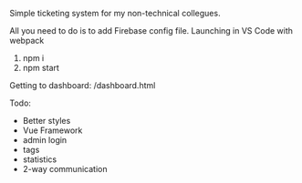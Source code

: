﻿Simple ticketing system for my non-technical collegues.

All you need to do is to add Firebase config file.
Launching in VS Code with webpack
1. npm i
2. npm start

Getting to dashboard: /dashboard.html

Todo:
 - Better styles
 - Vue Framework
 - admin login
 - tags
 - statistics
 - 2-way communication
